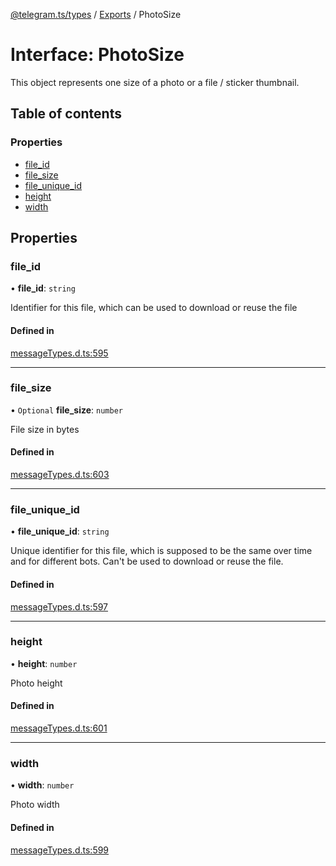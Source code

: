 [@telegram.ts/types](../README.md) / [Exports](../modules.md) / PhotoSize

# Interface: PhotoSize

This object represents one size of a photo or a file / sticker thumbnail.

## Table of contents

### Properties

- [file\_id](PhotoSize.md#file_id)
- [file\_size](PhotoSize.md#file_size)
- [file\_unique\_id](PhotoSize.md#file_unique_id)
- [height](PhotoSize.md#height)
- [width](PhotoSize.md#width)

## Properties

### file\_id

• **file\_id**: `string`

Identifier for this file, which can be used to download or reuse the file

#### Defined in

[messageTypes.d.ts:595](https://github.com/telegramsjs/types/blob/d08200f/src/messageTypes.d.ts#L595)

___

### file\_size

• `Optional` **file\_size**: `number`

File size in bytes

#### Defined in

[messageTypes.d.ts:603](https://github.com/telegramsjs/types/blob/d08200f/src/messageTypes.d.ts#L603)

___

### file\_unique\_id

• **file\_unique\_id**: `string`

Unique identifier for this file, which is supposed to be the same over time and for different bots. Can't be used to download or reuse the file.

#### Defined in

[messageTypes.d.ts:597](https://github.com/telegramsjs/types/blob/d08200f/src/messageTypes.d.ts#L597)

___

### height

• **height**: `number`

Photo height

#### Defined in

[messageTypes.d.ts:601](https://github.com/telegramsjs/types/blob/d08200f/src/messageTypes.d.ts#L601)

___

### width

• **width**: `number`

Photo width

#### Defined in

[messageTypes.d.ts:599](https://github.com/telegramsjs/types/blob/d08200f/src/messageTypes.d.ts#L599)
